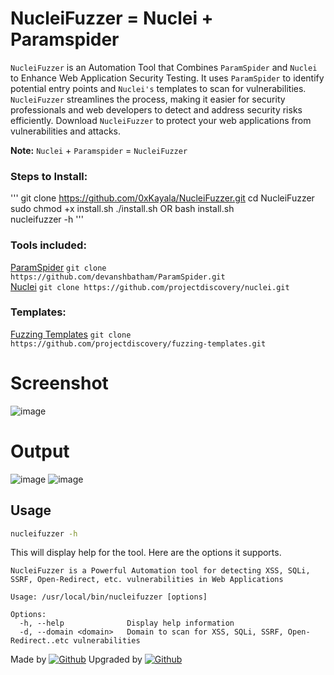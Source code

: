 # NucleiFuzzer = Nuclei + Paramspider
`NucleiFuzzer` is an Automation Tool that Combines `ParamSpider` and `Nuclei` to Enhance Web Application Security Testing. It uses `ParamSpider` to identify potential entry points and `Nuclei's` templates to scan for vulnerabilities. `NucleiFuzzer` streamlines the process, making it easier for security professionals and web developers to detect and address security risks efficiently. Download `NucleiFuzzer` to protect your web applications from vulnerabilities and attacks.

**Note:** `Nuclei` + `Paramspider` = `NucleiFuzzer`

### Steps to Install:
'''
git clone https://github.com/0xKayala/NucleiFuzzer.git
cd NucleiFuzzer
sudo chmod +x install.sh
./install.sh OR bash install.sh <br>
nucleifuzzer -h
'''

### Tools included:
[ParamSpider](https://github.com/devanshbatham/ParamSpider) `git clone https://github.com/devanshbatham/ParamSpider.git`<br>
[Nuclei](https://github.com/projectdiscovery/nuclei) `git clone https://github.com/projectdiscovery/nuclei.git`

### Templates:
[Fuzzing Templates](https://github.com/projectdiscovery/fuzzing-templates) `git clone https://github.com/projectdiscovery/fuzzing-templates.git`

# Screenshot
![image](https://github.com/0xKayala/NucleiFuzzer/assets/16838353/d3e6466c-8716-45bd-9bac-51f388ef8179)


# Output
![image](https://github.com/0xKayala/NucleiFuzzer/assets/16838353/4bc2998b-b48d-4705-8ba7-16ff4c0aace7)
![image](https://github.com/0xKayala/NucleiFuzzer/assets/16838353/bf911936-1eed-42bc-b81f-35d71a8ebf49)

## Usage

```sh
nucleifuzzer -h
```

This will display help for the tool. Here are the options it supports.


```console
NucleiFuzzer is a Powerful Automation tool for detecting XSS, SQLi, SSRF, Open-Redirect, etc. vulnerabilities in Web Applications

Usage: /usr/local/bin/nucleifuzzer [options]

Options:
  -h, --help              Display help information
  -d, --domain <domain>   Domain to scan for XSS, SQLi, SSRF, Open-Redirect..etc vulnerabilities
```  


Made by [![Github](https://img.shields.io/badge/GitHub-100000?style=for-the-badge&logo=github&logoColor=white)](https://github.com/0xKayala)
Upgraded by [![Github](https://img.shields.io/badge/GitHub-100000?style=for-the-badge&logo=github&logoColor=white)](https://github.com/PushkraJ99)